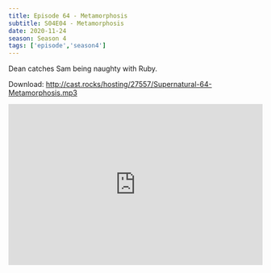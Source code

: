 ```yaml
---
title: Episode 64 - Metamorphosis
subtitle: S04E04 - Metamorphosis
date: 2020-11-24
season: Season 4
tags: ['episode','season4']
---
```


Dean catches Sam being naughty with Ruby. 

Download: http://cast.rocks/hosting/27557/Supernatural-64-Metamorphosis.mp3

<iframe src="https://cast.rocks/player/27557/Supernatural-64-Metamorphosis.mp3?episodeTitle=Episode%2064%20-%20Metamorphosis&podcastTitle=Couple%20of%20Idjits&episodeDate=November%2024th%2C%202020&imageURL=https%3A%2F%2Fcast.rocks%2Fhosting%2F27557%2Ffeeds%2FCAURZ.jpg" style="border: none; min-height: 265px; max-height: 320px; max-width: 558px; min-width: 270px; width: 100%; height: 100%;" scrollbars="no"></iframe>

